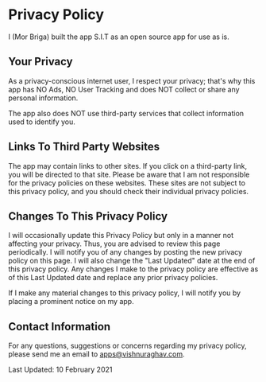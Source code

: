 # Privacy Policy

I (Mor Briga) built the app S.I.T as an open source app for use as is.

## Your Privacy

As a privacy-conscious internet user, I respect your privacy; that's why this app has NO Ads, NO User Tracking and does NOT collect or share any personal information.

The app also does NOT use third-party services that collect information used to identify you.

## Links To Third Party Websites

The app may contain links to other sites. If you click on a third-party link, you will be directed to that site. Please be aware that I am not responsible for the privacy policies on these websites. These sites are not subject to this privacy policy, and you should check their individual privacy policies.

## Changes To This Privacy Policy

I will occasionally update this Privacy Policy but only in a manner not affecting your privacy. Thus, you are advised to review this page periodically. I will notify you of any changes by posting the new privacy policy on this page. I will also change the "Last Updated" date at the end of this privacy policy. Any changes I make to the privacy policy are effective as of this Last Updated date and replace any prior privacy policies.

If I make any material changes to this privacy policy, I will notify you by placing a prominent notice on my app.

## Contact Information

For any questions, suggestions or concerns regarding my privacy policy, please send me an email to apps@vishnuraghav.com.

Last Updated: 10 February 2021

